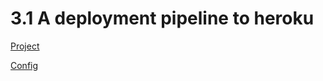 # 3.1 A deployment pipeline to heroku

[Project](https://github.com/Muugmaster/covid-tracker-react)

[Config](https://github.com/Muugmaster/covid-tracker-react/blob/main/.github/workflows/main.yml)